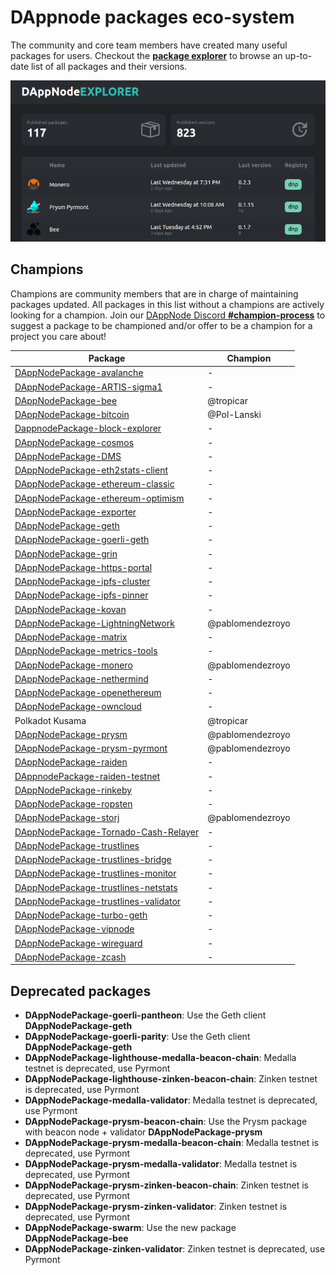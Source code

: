 # DAppnode packages eco-system

The community and core team members have created many useful packages for users. Checkout the [**package explorer**](https://dappnode.github.io/explorer/) to browse an up-to-date list of all packages and their versions.

<p align="center">
  <a href="https://dappnode.github.io/explorer/">
    <img width="600" src="doc/DAppNodeExplorer.png">
  </a>
</p>

## Champions

Champions are community members that are in charge of maintaining packages updated. All packages in this list without a champions are actively looking for a champion. Join our [DAppNode Discord **#champion-process**](https://discord.gg/MhSPBsHryu) to suggest a package to be championed and/or offer to be a champion for a project you care about!

| Package                                                                                                  | Champion         |
| -------------------------------------------------------------------------------------------------------- | ---------------- |
| [DAppNodePackage-avalanche](https://github.com/Colm3na/DAppNodePackage-avalanche)                        | -                |
| [DAppNodePackage-ARTIS-sigma1](https://github.com/lab10-coop/DAppNodePackage-ARTIS-sigma1)               | -                |
| [DAppNodePackage-bee](https://github.com/dappnode/DAppNodePackage-bee)                                   | @tropicar        |
| [DAppNodePackage-bitcoin](https://github.com/dappnode/DAppNodePackage-bitcoin)                           | @Pol-Lanski      |
| [DappnodePackage-block-explorer](https://github.com/dappnode/DappnodePackage-block-explorer)             | -                |
| [DAppNodePackage-cosmos](https://github.com/Colm3na/DAppNodePackage-cosmos)                              | -                |
| [DAppNodePackage-DMS](https://github.com/dappnode/DAppNodePackage-DMS)                                   | -                |
| [DAppNodePackage-eth2stats-client](https://github.com/dappnode/DAppNodePackage-eth2stats-client)         | -                |
| [DAppNodePackage-ethereum-classic](https://github.com/dappnode/DAppNodePackage-ethereum-classic)         | -                |
| [DAppNodePackage-ethereum-optimism](https://github.com/dappnode/DAppNodePackage-ethereum-optimism)       | -                |
| [DAppNodePackage-exporter](https://github.com/dappnode/DAppNodePackage-exporter)                         | -                |
| [DAppNodePackage-geth](https://github.com/dappnode/DAppNodePackage-geth)                                 | -                |
| [DAppNodePackage-goerli-geth](https://github.com/dappnode/DAppNodePackage-goerli-geth)                   | -                |
| [DAppNodePackage-grin](https://github.com/dappnode/DAppNodePackage-grin)                                 | -                |
| [DAppNodePackage-https-portal](https://github.com/dappnode/DAppNodePackage-https-portal)                 | -                |
| [DAppNodePackage-ipfs-cluster](https://github.com/dappnode/DAppNodePackage-ipfs-cluster)                 | -                |
| [DAppNodePackage-ipfs-pinner](https://github.com/dappnode/DAppNodePackage-ipfs-pinner)                   | -                |
| [DAppNodePackage-kovan](https://github.com/dappnode/DAppNodePackage-kovan)                               | -                |
| [DAppNodePackage-LightningNetwork](https://github.com/dappnode/DAppNodePackage-LightningNetwork)         | @pablomendezroyo |
| [DAppNodePackage-matrix](https://github.com/dappnode/DAppNodePackage-matrix)                             | -                |
| [DAppNodePackage-metrics-tools](https://github.com/dappnode/DAppNodePackage-metrics-tools)               | -                |
| [DAppNodePackage-monero](https://github.com/dappnode/DAppNodePackage-monero)                             | @pablomendezroyo |
| [DAppNodePackage-nethermind](https://github.com/dappnode/DAppNodePackage-nethermind)                     | -                |
| [DAppNodePackage-openethereum](https://github.com/dappnode/DAppNodePackage-openethereum)                 | -                |
| [DAppNodePackage-owncloud](https://github.com/dappnode/DAppNodePackage-owncloud)                         | -                |
| Polkadot Kusama                                                                                          | @tropicar        |
| [DAppNodePackage-prysm](https://github.com/dappnode/DAppNodePackage-prysm)                               | @pablomendezroyo |
| [DAppNodePackage-prysm-pyrmont](https://github.com/dappnode/DAppNodePackage-prysm-pyrmont)               | @pablomendezroyo |
| [DAppNodePackage-raiden](https://github.com/dappnode/DAppNodePackage-raiden)                             | -                |
| [DAppnodePackage-raiden-testnet](https://github.com/dappnode/DAppnodePackage-raiden-testnet)             | -                |
| [DAppNodePackage-rinkeby](https://github.com/dappnode/DAppNodePackage-rinkeby)                           | -                |
| [DAppNodePackage-ropsten](https://github.com/dappnode/DAppNodePackage-ropsten)                           | -                |
| [DAppNodePackage-storj](https://github.com/dappnode/DAppNodePackage-storj)                               | @pablomendezroyo |
| [DAppNodePackage-Tornado-Cash-Relayer](https://github.com/dappnode/DAppNodePackage-Tornado-Cash-Relayer) | -                |
| [DAppNodePackage-trustlines](https://github.com/dappnode/DAppNodePackage-trustlines)                     | -                |
| [DAppNodePackage-trustlines-bridge](https://github.com/dappnode/DAppNodePackage-trustlines-bridge)       | -                |
| [DAppNodePackage-trustlines-monitor](https://github.com/dappnode/DAppNodePackage-trustlines-monitor)     | -                |
| [DAppNodePackage-trustlines-netstats](https://github.com/dappnode/DAppNodePackage-trustlines-netstats)   | -                |
| [DAppNodePackage-trustlines-validator](https://github.com/dappnode/DAppNodePackage-trustlines-validator) | -                |
| [DAppNodePackage-turbo-geth](https://github.com/dappnode/DAppNodePackage-turbo-geth)                     | -                |
| [DAppNodePackage-vipnode](https://github.com/dappnode/DAppNodePackage-vipnode)                           | -                |
| [DAppNodePackage-wireguard](https://github.com/dappnode/DAppNodePackage-wireguard)                       | -                |
| [DAppNodePackage-zcash](https://github.com/dappnode/DAppNodePackage-zcash)                               | -                |

## Deprecated packages

- **DAppNodePackage-goerli-pantheon**: Use the Geth client **DAppNodePackage-geth**
- **DAppNodePackage-goerli-parity**: Use the Geth client **DAppNodePackage-geth**
- **DAppNodePackage-lighthouse-medalla-beacon-chain**: Medalla testnet is deprecated, use Pyrmont
- **DAppNodePackage-lighthouse-zinken-beacon-chain**: Zinken testnet is deprecated, use Pyrmont
- **DAppNodePackage-medalla-validator**: Medalla testnet is deprecated, use Pyrmont
- **DAppNodePackage-prysm-beacon-chain**: Use the Prysm package with beacon node + validator **DAppNodePackage-prysm**
- **DAppNodePackage-prysm-medalla-beacon-chain**: Medalla testnet is deprecated, use Pyrmont
- **DAppNodePackage-prysm-medalla-validator**: Medalla testnet is deprecated, use Pyrmont
- **DAppNodePackage-prysm-zinken-beacon-chain**: Zinken testnet is deprecated, use Pyrmont
- **DAppNodePackage-prysm-zinken-validator**: Zinken testnet is deprecated, use Pyrmont
- **DAppNodePackage-swarm**: Use the new package **DAppNodePackage-bee**
- **DAppNodePackage-zinken-validator**: Zinken testnet is deprecated, use Pyrmont
